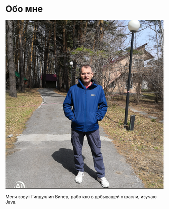 # Обо мне 
![](https://github.com/Taratheliberator/AboutMe/blob/c7d63f6ab291ba5c4e0c6db56f767af0f765edcf/AboutMe.png)

Меня зовут Гиндуллин Винер, работаю в добыващей отрасли, изучаю Java.

